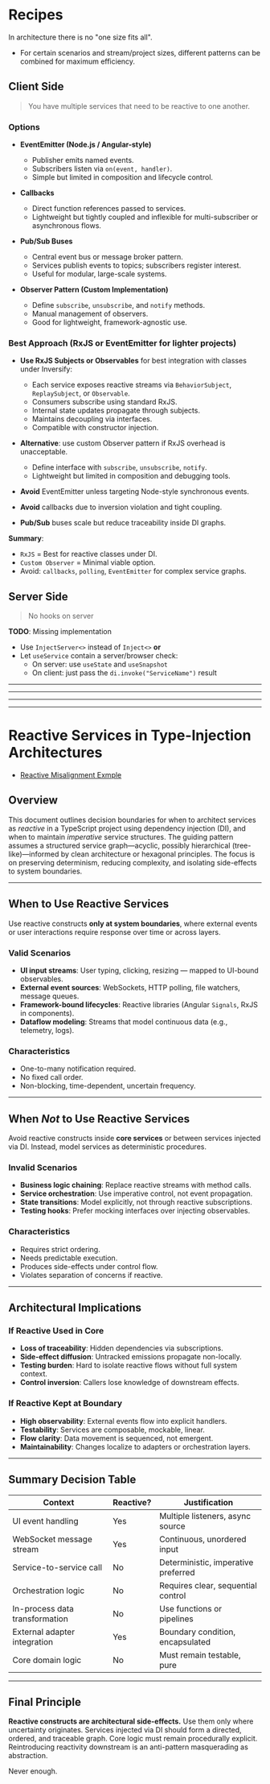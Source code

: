 # Recipes

In architecture there is no "one size fits all".

- For certain scenarios and stream/project sizes, different patterns can be combined for maximum efficiency.

## Client Side

> You have multiple services that need to be reactive to one another.

### Options

- **EventEmitter (Node.js / Angular-style)**
  - Publisher emits named events.
  - Subscribers listen via `on(event, handler)`.
  - Simple but limited in composition and lifecycle control.

- **Callbacks**
  - Direct function references passed to services.
  - Lightweight but tightly coupled and inflexible for multi-subscriber or asynchronous flows.

- **Pub/Sub Buses**
  - Central event bus or message broker pattern.
  - Services publish events to topics; subscribers register interest.
  - Useful for modular, large-scale systems.

- **Observer Pattern (Custom Implementation)**
  - Define `subscribe`, `unsubscribe`, and `notify` methods.
  - Manual management of observers.
  - Good for lightweight, framework-agnostic use.

### Best Approach (RxJS or EventEmitter for lighter projects)

- **Use RxJS Subjects or Observables** for best integration with classes under Inversify:
  - Each service exposes reactive streams via `BehaviorSubject`, `ReplaySubject`, or `Observable`.
  - Consumers subscribe using standard RxJS.
  - Internal state updates propagate through subjects.
  - Maintains decoupling via interfaces.
  - Compatible with constructor injection.

- **Alternative**: use custom Observer pattern if RxJS overhead is unacceptable.
  - Define interface with `subscribe`, `unsubscribe`, `notify`.
  - Lightweight but limited in composition and debugging tools.

- **Avoid** EventEmitter unless targeting Node-style synchronous events.
- **Avoid** callbacks due to inversion violation and tight coupling.
- **Pub/Sub** buses scale but reduce traceability inside DI graphs.

**Summary**:

- `RxJS` = Best for reactive classes under DI.
- `Custom Observer` = Minimal viable option.
- Avoid: `callbacks`, `polling`, `EventEmitter` for complex service graphs.

## Server Side

> No hooks on server

**TODO**: Missing implementation

- Use `InjectServer<>` instead of `Inject<>`
  **or**
- Let `useService` contain a server/browser check:
  - On server: use `useState` and `useSnapshot`
  - On client: just pass the `di.invoke("ServiceName")` result

---

---

---

---

# Reactive Services in Type-Injection Architectures

- [Reactive Misalignment Exmple](./Reactivity-Misalignment.md)

## Overview

This document outlines decision boundaries for when to architect services as _reactive_ in a TypeScript project using dependency injection (DI), and when to maintain _imperative_ service structures. The guiding pattern assumes a structured service graph—acyclic, possibly hierarchical (tree-like)—informed by clean architecture or hexagonal principles. The focus is on preserving determinism, reducing complexity, and isolating side-effects to system boundaries.

---

## When to Use Reactive Services

Use reactive constructs **only at system boundaries**, where external events or user interactions require response over time or across layers.

### Valid Scenarios

- **UI input streams**: User typing, clicking, resizing — mapped to UI-bound observables.
- **External event sources**: WebSockets, HTTP polling, file watchers, message queues.
- **Framework-bound lifecycles**: Reactive libraries (Angular `Signals`, RxJS in components).
- **Dataflow modeling**: Streams that model continuous data (e.g., telemetry, logs).

### Characteristics

- One-to-many notification required.
- No fixed call order.
- Non-blocking, time-dependent, uncertain frequency.

---

## When _Not_ to Use Reactive Services

Avoid reactive constructs inside **core services** or between services injected via DI. Instead, model services as deterministic procedures.

### Invalid Scenarios

- **Business logic chaining**: Replace reactive streams with method calls.
- **Service orchestration**: Use imperative control, not event propagation.
- **State transitions**: Model explicitly, not through reactive subscriptions.
- **Testing hooks**: Prefer mocking interfaces over injecting observables.

### Characteristics

- Requires strict ordering.
- Needs predictable execution.
- Produces side-effects under control flow.
- Violates separation of concerns if reactive.

---

## Architectural Implications

### If Reactive Used in Core

- **Loss of traceability**: Hidden dependencies via subscriptions.
- **Side-effect diffusion**: Untracked emissions propagate non-locally.
- **Testing burden**: Hard to isolate reactive flows without full system context.
- **Control inversion**: Callers lose knowledge of downstream effects.

### If Reactive Kept at Boundary

- **High observability**: External events flow into explicit handlers.
- **Testability**: Services are composable, mockable, linear.
- **Flow clarity**: Data movement is sequenced, not emergent.
- **Maintainability**: Changes localize to adapters or orchestration layers.

---

## Summary Decision Table

| Context                        | Reactive? | Justification                       |
| ------------------------------ | --------- | ----------------------------------- |
| UI event handling              | Yes       | Multiple listeners, async source    |
| WebSocket message stream       | Yes       | Continuous, unordered input         |
| Service-to-service call        | No        | Deterministic, imperative preferred |
| Orchestration logic            | No        | Requires clear, sequential control  |
| In-process data transformation | No        | Use functions or pipelines          |
| External adapter integration   | Yes       | Boundary condition, encapsulated    |
| Core domain logic              | No        | Must remain testable, pure          |

---

## Final Principle

**Reactive constructs are architectural side-effects.** Use them only where uncertainty originates. Services injected via DI should form a directed, ordered, and traceable graph. Core logic must remain procedurally explicit. Reintroducing reactivity downstream is an anti-pattern masquerading as abstraction.

Never enough.
